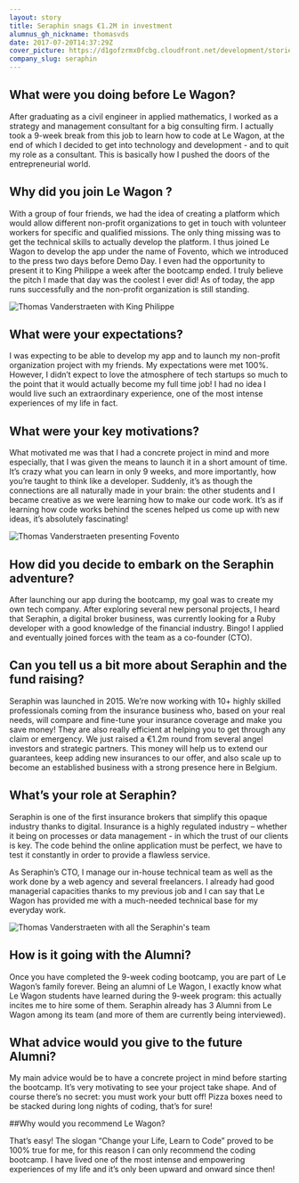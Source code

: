 ```yaml
---
layout: story
title: Seraphin snags €1.2M in investment
alumnus_gh_nickname: thomasvds
date: 2017-07-20T14:37:29Z
cover_picture: https://d1gofzrmx0fcbg.cloudfront.net/development/stories/pictures/000/000/016/cover/ca0c9e1d2e3324868d03726a1c131743b353cb91.jpg?1500561448
company_slug: seraphin
---
```


## What were you doing before Le Wagon? 

After graduating as a civil engineer in applied mathematics, I worked as a strategy and management consultant for a big consulting firm. I actually took a 9-week break from this job to learn how to code at Le Wagon, at the end of which I decided to get into technology and development - and to quit my role as a consultant. This is basically how I pushed the doors of the entrepreneurial world. 

## Why did you join Le Wagon ? 

With a group of four friends, we had the idea of creating a platform which would allow different non-profit organizations to get in touch with volunteer workers for specific and qualified missions. The only thing missing was to get the technical skills to actually develop the platform. I thus joined Le Wagon to develop the app under the name of Fovento, which we introduced to the press two days before Demo Day. I even had the opportunity to present it to King Philippe a week after the bootcamp ended. I truly believe the pitch I made that day was the coolest I ever did! As of today, the app runs successfully and the non-profit organization is still standing. 

<p><img src="https://raw.githubusercontent.com/lewagon/www-images/master/testimonials/thomasvanderstraeten/thomas-vanderstraeten-cto-at-seraphin-2.jpg" alt="Thomas Vanderstraeten with King Philippe"></p>

## What were your expectations? 

I was expecting to be able to develop my app and to launch my non-profit organization project with my friends. My expectations were met 100%. However, I didn’t expect to love the atmosphere of tech startups so much to the point that it would actually become my full time job! I had no idea I would live such an extraordinary experience, one of the most intense experiences of my life in fact. 

## What were your key motivations? 

What motivated me was that I had a concrete project in mind and more especially, that I was given the means to launch it in a short amount of time. It’s crazy what you can learn in only 9 weeks, and more importantly, how you’re taught to think like a developer. Suddenly, it’s as though the connections are all naturally made in your brain: the other students and I became creative as we were learning how to make our code work. It’s as if learning how code works behind the scenes helped us come up with new ideas, it’s absolutely fascinating! 

<p><img src="https://raw.githubusercontent.com/lewagon/www-images/master/testimonials/thomasvanderstraeten/thomas-vanderstraeten-cto-at-seraphin-3.jpg" alt="Thomas Vanderstraeten presenting Fovento"></p>

## How did you decide to embark on the Seraphin adventure? 

After launching our app during the bootcamp, my goal was to create my own tech company. After exploring several new personal projects, I heard that Seraphin, a digital broker business, was currently looking for a Ruby developer with a good knowledge of the financial industry. Bingo! I applied and eventually joined forces with the team as a co-founder (CTO). 

## Can you tell us a bit more about Seraphin and the fund raising?

Seraphin was launched in 2015. We’re now working with 10+ highly skilled professionals coming from the insurance business who, based on your real needs, will compare and fine-tune your insurance coverage and make you save money! They are also really efficient at helping you to get through any claim or emergency. We just raised a €1.2m round from several angel investors and strategic partners. This money will help us to extend our guarantees, keep adding new insurances to our offer, and also scale up to become an established business with a strong presence here in Belgium.

## What’s your role at Seraphin? 

Seraphin is one of the first insurance brokers that simplify this opaque industry thanks to digital. Insurance is a highly regulated industry – whether it being on processes or data management - in which the trust of our clients is key. The code behind the online application must be perfect, we have to test it constantly in order to provide a flawless service. 

As Seraphin’s CTO, I manage our in-house technical team as well as the work done by a web agency and several freelancers. I already had good managerial capacities thanks to my previous job and I can say that Le Wagon has provided me with a much-needed technical base for my everyday work.   

<p><img src="https://raw.githubusercontent.com/lewagon/www-images/master/testimonials/thomasvanderstraeten/thomas-vanderstraeten-cto-at-seraphin-1.jpg" alt="Thomas Vanderstraeten with all the Seraphin's team"></p>

## How is it going with the Alumni? 

Once you have completed the 9-week coding bootcamp, you are part of Le Wagon’s family forever. Being an alumni of Le Wagon, I exactly know what Le Wagon students have learned during the 9-week program: this actually incites me to hire some of them. Seraphin already has 3 Alumni from Le Wagon among its team (and more of them are currently being interviewed).  

## What advice would you give to the future Alumni? 

My main advice would be to have a concrete project in mind before starting the bootcamp. It’s very motivating to see your project take shape. And of course there’s no secret: you must work your butt off! Pizza boxes need to be stacked during long nights of coding, that’s for sure! 

##Why would you recommend Le Wagon? 

That’s easy! The slogan “Change your Life, Learn to Code” proved to be 100% true for me, for this reason I can only recommend the coding bootcamp. I have lived one of the most intense and empowering experiences of my life and it’s only been upward and onward since then!
